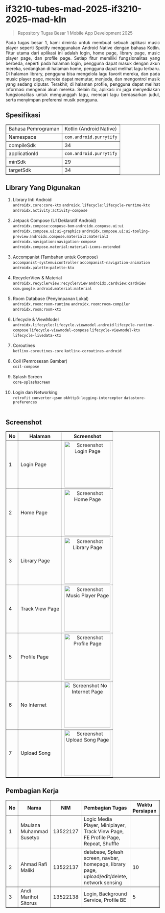 # if3210-tubes-mad-2025-if3210-2025-mad-kln

> Repository Tugas Besar 1 Mobile App Development 2025

<p align="justify"> 
Pada tugas besar 1, kami diminta untuk membuat sebuah aplikasi music player seperti Spotify menggunakan Android Native dengan bahasa Kotlin. Fitur utama dari aplikasi ini adalah login, home page, library page, music player page, dan profile page. Setiap fitur memiliki fungsionalitas yang berbeda, seperti pada halaman login, pengguna dapat masuk dengan akun mereka, sedangkan di halaman home, pengguna dapat melihat lagu terbaru. Di halaman library, pengguna bisa mengelola lagu favorit mereka, dan pada music player page, mereka dapat memutar, menjeda, dan mengontrol musik yang sedang diputar. Terakhir, di halaman profile, pengguna dapat melihat informasi mengenai akun mereka. Selain itu, aplikasi ini juga menyediakan fungsionalitas untuk mengunggah lagu, mencari lagu berdasarkan judul, serta menyimpan preferensi musik pengguna. 
</p>

## Spesifikasi

<table border="1">
  <tr>
    <td>Bahasa Pemrograman</td>
    <td>Kotlin (Android Native)</td>
  </tr>
  <tr>
    <td>Namespace</td>
    <td><code>com.android.purrytify</code></td>
  </tr>
  <tr>
    <td>compileSdk</td>
    <td>34</td>
  </tr>
  <tr>
    <td>applicationId</td>
    <td><code>com.android.purrytify</code></td>
  </tr>
  <tr>
    <td>minSdk</td>
    <td>29</td>
  </tr>
  <tr>
    <td>targetSdk</td>
    <td>34</td>
  </tr>
</table>

## Library Yang Digunakan

1. Library Inti Android <br>
   `androidx.core:core-ktx`
   `androidx.lifecycle:lifecycle-runtime-ktx`
   `androidx.activity:activity-compose` <br> <br>
2. Jetpack Compose (UI Deklaratif Android) <br>
   `androidx.compose:compose-bom`
   `androidx.compose.ui:ui`
   `androidx.compose.ui:ui-graphics`
   `androidx.compose.ui:ui-tooling-preview`
   `androidx.compose.material3:material3`
   `androidx.navigation:navigation-compose`
   `androidx.compose.material:material-icons-extended` <br><br>
3. Accompanist (Tambahan untuk Compose) <br>
   `accompanist-systemuicontroller`
   `accompanist-navigation-animation`
   `androidx.palette:palette-ktx` <br> <br>
4. RecyclerView & Material <br>
   `androidx.recyclerview:recyclerview`
   `androidx.cardview:cardview`
   `com.google.android.material:material` <br> <br>
5. Room Database (Penyimpanan Lokal) <br>
   `androidx.room:room-runtime`
   `androidx.room:room-compiler`
   `androidx.room:room-ktx` <br> <br>
6. Lifecycle & ViewModel <br>
   `androidx.lifecycle:lifecycle.viewmodel.android`
   `lifecycle-runtime-compose`
   `lifecycle-viewmodel-compose`
   `lifecycle-viewmodel-ktx`
   `lifecycle-livedata-ktx` <br> <br>
7. Coroutines <br>
   `kotlinx-coroutines-core`
   `kotlinx-coroutines-android` <br> <br>
8. Coil (Pemrosesan Gambar) <br>
   `coil-compose`<br> <br>
9. Splash Screen <br>
   `core-splashscreen` <br> <br>
10. Login dan Networking <br>
    `retrofit`
    `converter-gson`
    `okhttp3:logging-interceptor`
    `datastore-preferences` <br> <br>

## Screenshot

<table style="width: 100%;" border="1">
    <tr>
        <th>No</th>
        <th>Halaman</th>
        <th>Screenshot</th>
    </tr>
    <tr>
        <td>1</td>
        <td>Login Page</td>
        <td style="text-align: center;">
            <img src="screenshot/login.png" alt="Screenshot Login Page" style="width: 150px; height: auto; object-fit: contain;">
        </td>
    </tr>
    <tr>
        <td>2</td>
        <td>Home Page</td>
        <td style="text-align: center;">
            <img src="screenshot/home.png" alt="Screenshot Home Page" style="width: 150px; height: auto; object-fit: contain;">
        </td>
    </tr>
    <tr>
        <td>3</td>
        <td>Library Page</td>
        <td style="text-align: center;">
            <img src="screenshot/library.png" alt="Screenshot Library Page" style="width: 150px; height: auto; object-fit: contain;">
        </td>
    </tr>
    <tr>
        <td>4</td>
        <td>Track View Page</td>
        <td style="text-align: center;">
            <img src="screenshot/player.png" alt="Screenshot Music Player Page" style="width: 150px; height: auto; object-fit: contain;">
        </td>
    </tr>
    <tr>
        <td>5</td>
        <td>Profile Page</td>
        <td style="text-align: center;">
            <img src="screenshot/profile.png" alt="Screenshot Profile Page" style="width: 150px; height: auto; object-fit: contain;">
        </td>
    </tr>
    <tr>
        <td>6</td>
        <td>No Internet</td>
        <td style="text-align: center;">
            <img src="screenshot/nointernet.png" alt="Screenshot No Internet Page" style="width: 150px; height: auto; object-fit: contain;">
        </td>
    </tr>
    <tr>
        <td>7</td>
        <td>Upload Song</td>
        <td style="text-align: center;">
            <img src="screenshot/upload.png" alt="Screenshot Upload Song Page" style="width: 150px; height: auto; object-fit: contain;">
        </td>
    </tr>
</table>


## Pembagian Kerja

<table border="1">
    <tr>
        <th>No</th>
        <th>Nama</th>
        <th>NIM</th>
        <th>Pembagian Tugas</th>
        <th>Waktu Persiapan</th>
        <th>Jam Kerja</th>
    </tr>
    <tr>
        <td>1</td>
        <td>Maulana Muhammad Susetyo</td>
        <td>13522127</td>
        <td>Logic Media Player, Miniplayer, Track View Page, FE Profile Page, Repeat, Shuffle</td>
        <td></td>
        <td></td>
    </tr>
    <tr>
        <td>2</td>
        <td>Ahmad Rafi Maliki</td>
        <td>13522137</td>
        <td>database, Splash screen, navbar, homepage, library page, upload/edit/delete, network sensing</td>
        <td>10</td>
        <td>40</td>
    </tr>
    <tr>
        <td>3</td>
        <td>Andi Marihot Sitorus</td>
        <td>13522138</td>
        <td>Login, Background Service, Profile BE</td>
        <td>5</td>
        <td>15</td>
    </tr>
</table>
